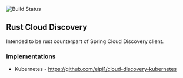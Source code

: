 ![Build Status](https://github.com/eipi1/rust-cloud-discovery/actions/workflows/rust.yml/badge.svg)
## Rust Cloud Discovery
Intended to be rust counterpart of Spring Cloud Discovery client.

### Implementations
* Kubernetes - https://github.com/eipi1/cloud-discovery-kubernetes
